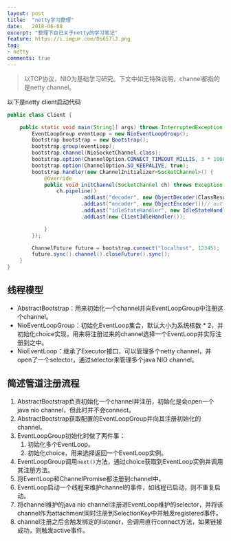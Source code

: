 ```yaml
---
layout: post
title:  "netty学习整理"
date:   2018-06-08
excerpt: "整理下自己关于netty的学习笔记"
feature: https://i.imgur.com/Ds6S7lJ.png
tag:
- netty
comments: true
---
```


> 以TCP协议，NIO为基础学习研究。下文中如无特殊说明，channel都指的是netty channel。

以下是netty client启动代码
``` java
public class Client {

    public static void main(String[] args) throws InterruptedException {
        EventLoopGroup eventLoop = new NioEventLoopGroup();
        Bootstrap bootstrap = new Bootstrap();
        bootstrap.group(eventLoop);
        bootstrap.channel(NioSocketChannel.class);
        bootstrap.option(ChannelOption.CONNECT_TIMEOUT_MILLIS, 3 * 1000);
        bootstrap.option(ChannelOption.SO_KEEPALIVE, true);
        bootstrap.handler(new ChannelInitializer<SocketChannel>() {
            @Override
            public void initChannel(SocketChannel ch) throws Exception {
                ch.pipeline()
                        .addLast("decoder", new ObjectDecoder(ClassResolvers.cacheDisabled(getClass().getClassLoader()))) // in 1
                        .addLast("encoder", new ObjectEncoder())// out 3
                        .addLast("idleStateHandler", new IdleStateHandler(0, 1, 0))
                        .addLast(new ClientIdleHandler());

            }
        });

        ChannelFuture future = bootstrap.connect("localhost", 12345);
        future.sync().channel().closeFuture().sync();
    }
}
```

## 线程模型

* AbstractBootstrap：用来初始化一个channel并向EventLoopGroup中注册这个channel。
* NioEventLoopGroup：初始化EventLoop集合，默认大小为系统核数 * 2，并初始化choice实现，用来将注册过来的channel选择一个EventLoop并实际注册到之中。
* NioEventLoop：继承了Executor接口，可以管理多个netty channel，并open了一个selector，通过selector来管理多个java NIO channel。

## 简述管道注册流程

1. AbstractBootstrap负责初始化一个channel并注册，初始化是会open一个java nio channel，但此时并不会connect。
2. AbstractBootstrap获取配置的EventLoopGroup并向其注册初始化的channel。
3. EventLoopGroup初始化时做了两件事：
    1. 初始化多个EventLoop。
    2. 初始化choice，用来选择返回一个EventLoop实例。
4. EventLoopGroup调用```next()```方法，通过choice获取到EventLoop实例并调用其注册方法。
5. 将EventLoop和ChannelPromise都注册到channel中。
6. EventLoop启动一个线程来维护channel的事件，如线程已启动，则不重复启动。
7. 将channel维护的java nio channel注册进EventLoop维护的selector，并将该channel作为attachment同时注册到SelectionKey中并触发registered事件。
8. channel注册之后会触发绑定的listener，会调用直行connect方法，如果链接成功，则触发active事件。
    
